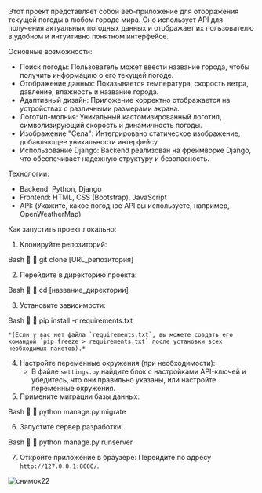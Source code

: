 Этот проект представляет собой веб-приложение для отображения текущей погоды в любом городе мира. Оно использует API для получения актуальных погодных данных и отображает их пользователю в удобном и интуитивно понятном интерфейсе.

Основные возможности:

*   Поиск погоды: Пользователь может ввести название города, чтобы получить информацию о его текущей погоде.
*   Отображение данных: Показывается температура, скорость ветра, давление, влажность и название города.
*   Адаптивный дизайн: Приложение корректно отображается на устройствах с различными размерами экрана.
*   Логотип-молния: Уникальный кастомизированный логотип, символизирующий скорость и динамичность погоды.
*   Изображение "Села": Интегрировано статическое изображение, добавляющее уникальности интерфейсу.
*   Использование Django: Backend реализован на фреймворке Django, что обеспечивает надежную структуру и безопасность.

Технологии:

*   Backend: Python, Django
*   Frontend: HTML, CSS (Bootstrap), JavaScript
*   API: (Укажите, какое погодное API вы используете, например, OpenWeatherMap)

Как запустить проект локально:

1. Клонируйте репозиторий:
    
Bash


    git clone [URL_репозитория]
    
2. Перейдите в директорию проекта:
    
Bash


    cd [название_директории]
    
3. Установите зависимости:
    
Bash


    pip install -r requirements.txt
    
    *(Если у вас нет файла `requirements.txt`, вы можете создать его командой `pip freeze > requirements.txt` после установки всех необходимых пакетов).*
4. Настройте переменные окружения (при необходимости):
    *   В файле `settings.py` найдите блок с настройками API-ключей и убедитесь, что они правильно указаны, или настройте переменные окружения.
5. Примените миграции базы данных:
    
Bash


    python manage.py migrate
    
6. Запустите сервер разработки:
    
Bash


    python manage.py runserver
    
7. Откройте приложение в браузере:
    Перейдите по адресу `http://127.0.0.1:8000/`.



![снимок22](https://github.com/user-attachments/assets/cdf6e41b-0587-46dd-b787-096ced985d9d)


  

